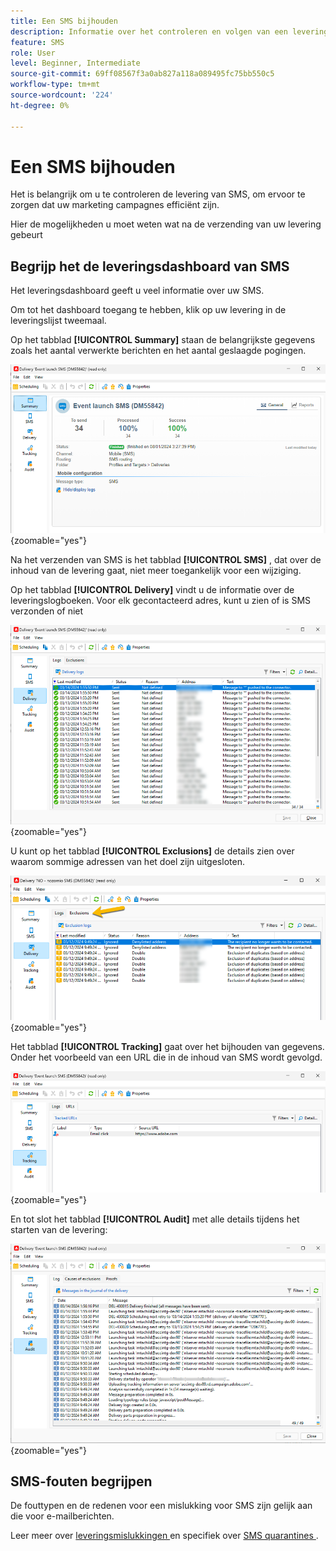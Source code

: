 ```yaml
---
title: Een SMS bijhouden
description: Informatie over het controleren en volgen van een levering van SMS
feature: SMS
role: User
level: Beginner, Intermediate
source-git-commit: 69ff08567f3a0ab827a118a089495fc75bb550c5
workflow-type: tm+mt
source-wordcount: '224'
ht-degree: 0%

---
```



# Een SMS bijhouden

Het is belangrijk om u te controleren de levering van SMS, om ervoor te zorgen dat uw marketing campagnes efficiënt zijn.

Hier de mogelijkheden u moet weten wat na de verzending van uw levering gebeurt

## Begrijp het de leveringsdashboard van SMS

Het leveringsdashboard geeft u veel informatie over uw SMS.

Om tot het dashboard toegang te hebben, klik op uw levering in de leveringslijst tweemaal.

Op het tabblad **[!UICONTROL Summary]** staan de belangrijkste gegevens zoals het aantal verwerkte berichten en het aantal geslaagde pogingen.

![](assets/sms_summary.png){zoomable="yes"}

Na het verzenden van SMS is het tabblad **[!UICONTROL SMS]** , dat over de inhoud van de levering gaat, niet meer toegankelijk voor een wijziging.

Op het tabblad **[!UICONTROL Delivery]** vindt u de informatie over de leveringslogboeken. Voor elk gecontacteerd adres, kunt u zien of is SMS verzonden of niet

![](assets/sms_deliverylogs.png){zoomable="yes"}

U kunt op het tabblad **[!UICONTROL Exclusions]** de details zien over waarom sommige adressen van het doel zijn uitgesloten.

![](assets/sms_exclusions.png){zoomable="yes"}

Het tabblad **[!UICONTROL Tracking]** gaat over het bijhouden van gegevens. Onder het voorbeeld van een URL die in de inhoud van SMS wordt gevolgd.

![](assets/sms_trackinglogs.png){zoomable="yes"}

En tot slot het tabblad **[!UICONTROL Audit]** met alle details tijdens het starten van de levering:

![](assets/sms_audit.png){zoomable="yes"}

## SMS-fouten begrijpen

De fouttypen en de redenen voor een mislukking voor SMS zijn gelijk aan die voor e-mailberichten.

Leer meer over [ leveringsmislukkingen ](../delivery-failures.md) en specifiek over [ SMS quarantines ](../delivery-failures.md#sms-quarantines).

